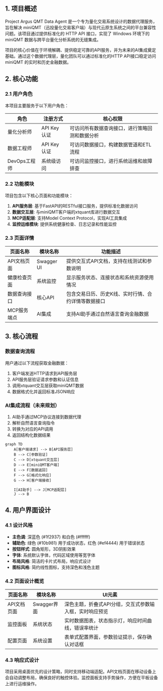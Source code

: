 ## 1. 项目概述

Project Argus QMT Data Agent 是一个专为量化交易系统设计的数据代理服务，旨在解决 miniQMT（迅投量化交易客户端）与现代云原生系统之间的平台兼容性问题。该项目通过提供标准化的 HTTP API 接口，实现了 Windows 环境下的 miniQMT 数据与跨平台量化分析系统的无缝集成。

项目的核心价值在于环境解耦、提供稳定可靠的API服务，并为未来的AI集成奠定基础。通过这个数据代理层，量化团队可以通过标准化的HTTP API接口稳定访问 miniQMT 的实时和历史金融数据。

## 2. 核心功能

### 2.1 用户角色
本项目主要服务于以下用户角色：

| 角色 | 注册方式 | 核心权限 |
|------|----------|----------|
| 量化分析师 | API Key 认证 | 可访问所有数据查询接口，进行策略回测和数据分析 |
| 数据工程师 | API Key 认证 | 可访问数据接口，构建数据管道和ETL流程 |
| DevOps工程师 | 系统级访问 | 可访问监控接口，进行系统运维和故障排查 |

### 2.2 功能模块
项目包含以下核心页面和功能模块：

1. **API服务层**: 基于FastAPI的RESTful接口服务，提供标准化数据访问
2. **数据交互层**: 与miniQMT客户端的xtquant库进行数据交互
3. **MCP适配层**: 支持Model Context Protocol，实现AI工具集成
4. **监控运维模块**: 提供系统健康检查、日志记录和性能监控

### 2.3 页面详情

| 页面名称 | 模块名称 | 功能描述 |
|----------|----------|----------|
| API文档页面 | Swagger UI | 提供交互式API文档，支持在线测试和参数说明 |
| 健康检查页面 | 系统监控 | 显示服务状态、连接状态和系统资源使用情况 |
| 数据查询接口 | 核心API | 包含交易日历、历史K线、实时行情、合约详情等数据接口 |
| MCP服务端点 | AI集成 | 支持AI助手通过自然语言查询金融数据 |

## 3. 核心流程

### 数据查询流程
用户通过以下流程获取金融数据：
1. 客户端发送HTTP请求到API服务层
2. API服务层验证请求参数和认证信息
3. 调用xtquant交互层获取miniQMT数据
4. 数据格式化并返回标准JSON响应

### AI集成流程（未来规划）
1. AI助手通过MCP协议连接到数据代理
2. 解析自然语言查询指令
3. 转换为对应的API调用
4. 返回结构化数据结果

```mermaid
graph TD
    A[客户端请求] --> B[API服务层]
    B --> C[参数验证]
    C --> D[xtquant交互层]
    D --> E[miniQMT客户端]
    E --> F[数据返回]
    F --> G[格式化响应]
    G --> H[客户端接收]
    
    I[AI助手] --> J[MCP适配层]
    J --> B
```

## 4. 用户界面设计

### 4.1 设计风格
- **主色调**: 深蓝色 (#1f2937) 和白色 (#ffffff)
- **辅助色**: 绿色 (#10b981) 用于成功状态，红色 (#ef4444) 用于错误状态
- **按钮样式**: 圆角矩形，3D阴影效果
- **字体**: 系统默认字体，代码区域使用等宽字体
- **布局风格**: 简洁的卡片式布局，响应式设计
- **图标风格**: 简约线性图标，支持深色和浅色主题

### 4.2 页面设计概览

| 页面名称 | 模块名称 | UI元素 |
|----------|----------|--------|
| API文档页面 | Swagger界面 | 深色主题，折叠式API分组，交互式参数输入框，实时响应预览 |
| 监控面板 | 系统状态 | 实时数据图表，状态指示灯，响应时间曲线，错误率统计 |
| 配置页面 | 系统设置 | 表单式配置界面，参数验证提示，保存确认对话框 |

### 4.3 响应式设计
项目采用桌面优先的设计策略，同时支持移动端适配。API文档页面在移动设备上会自动调整布局，确保良好的触控体验。监控面板支持手势操作，方便在平板设备上进行运维操作。